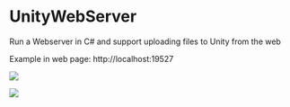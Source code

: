 # UnityWebServer
 Run a Webserver in C# and support uploading files to Unity from the web

Example in web page:  http://localhost:19527

![](https://workbooko1.oss-cn-hangzhou.aliyuncs.com/uPic/Snipaste_2022-10-30_20-29-16.png)

![](https://workbooko1.oss-cn-hangzhou.aliyuncs.com/uPic/Snipaste_2022-10-30_20-29-34.png)